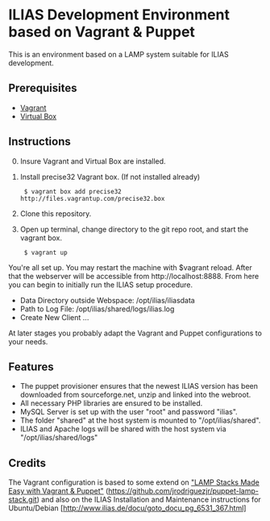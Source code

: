 # ILIAS Development Environment based on Vagrant & Puppet
This is an environment based on a LAMP system suitable for ILIAS development.

## Prerequisites
* [Vagrant](http://www.vagrantup.com/)
* [Virtual Box](https://www.virtualbox.org/)

## Instructions
0. Insure Vagrant and Virtual Box are installed.
1. Install precise32 Vagrant box. (If not installed already)

        $ vagrant box add precise32 http://files.vagrantup.com/precise32.box

2. Clone this repository.
3. Open up terminal, change directory to the git repo root, and start the vagrant box.

        $ vagrant up

You're all set up. You may restart the machine with $vagrant reload. After that the webserver will be accessible from http://localhost:8888. From here you can begin to initially run the ILIAS setup procedure.
* Data Directory outside Webspace: /opt/ilias/iliasdata
* Path to Log File: /opt/ilias/shared/logs/ilias.log
* Create New Client ...

At later stages you probably adapt the Vagrant and Puppet configurations to your needs.

## Features
* The puppet provisioner ensures that the newest ILIAS version has been downloaded from sourceforge.net, unzip and linked into the webroot.
* All necessary PHP libraries are ensured to be installed.
* MySQL Server is set up with the user "root" and password "ilias".
* The folder "shared" at the host system is mounted to "/opt/ilias/shared". 
* ILIAS and Apache logs will be shared with the host system via "/opt/ilias/shared/logs"  

## Credits
The Vagrant configuration is based to some extend on
["LAMP Stacks Made Easy with Vagrant & Puppet"](http://puppetlabs.com/blog/lamp-stacks-made-easy-vagrant-puppet)
(https://github.com/jrodriguezjr/puppet-lamp-stack.git)
and also on the ILIAS Installation and Maintenance instructions for Ubuntu/Debian
[http://www.ilias.de/docu/goto_docu_pg_6531_367.html]

